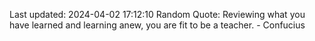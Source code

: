 Last updated: 2024-04-02 17:12:10
Random Quote: Reviewing what you have learned and learning anew, you are fit to be a teacher. - Confucius